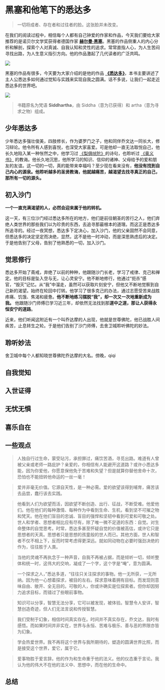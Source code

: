 # 黑塞和他笔下的悉达多

> 一切将成者、存在者和过往者的脸。这张脸并未改变。

在我们的阅读过程中，相信每个人都有自己钟爱的作家和作品，今天我们要给大家推荐的是诺贝尔文学奖获得者德国作家 **[赫尔曼·黑塞](https://zh.wikipedia.org/wiki/%E8%B5%AB%E5%B0%94%E6%9B%BC%C2%B7%E9%BB%91%E5%A1%9E)**。黑塞的作品侧重人的内心分析和解剖，探索个人对真诚、自我认知和灵性的追求。常常直指人心，为人生苦闷寻找出路，为人生意义指引方向。他的作品激起了几代读者的广泛共鸣。

![](https://p.ipic.vip/74qk4e.jpg)


黑塞的作品有很多，今天要为大家介绍的是他的作品 **[《悉达多》](https://zh.wikipedia.org/zh-hans/%E6%B5%81%E6%B5%AA%E8%80%85%E4%B9%8B%E6%AD%8C_(%E5%B0%8F%E8%AA%AA))**，本书主要讲述了主人公悉达多如何通过觉知与实践来实现自我之圆满。话不多说，让我们一起走近悉达多的世界吧。

![](https://p.ipic.vip/pqdbd4.jpeg)

> 书籍原名为梵语 **Siddhartha**，由 Siddha（意为已获得）和 artha（意为寻求之物）组成。

## 少年悉达多
少年悉达多强壮俊美，四肢修长，作为婆罗门之子，他和同伴乔文达一同长大，修习辩论。他令所有人感到喜悦，也深受大家喜爱。可是他却一直无法取悦自己，他长久地陷入某一种怅然之中，他学习过 [《梨俱吠陀》](https://zh.wikipedia.org/wiki/%E6%A2%A8%E4%BF%B1%E5%90%A0%E9%99%80)的诗句，也聆听过 [《奥义书》](https://zh.wikipedia.org/zh-hans/%E5%A5%A5%E4%B9%89%E4%B9%A6) 的教诲。他长久地沉思，他所学习的知识、信仰的诸神、父母给予的爱和朋友的友谊。这一切的一切，真的能带来幸福吗？至少现在看来没有，**他没有找到自己内心的源泉。他聆听越多的圣贤教诲，他就越痛苦，越渴望去找寻真正的自己，那所有一切的源头。** 

## 初入沙门
**一个一直充满渴望的人，必然会迎来属于他的转机。**

这一天，有三位沙门经过悉达多所在的地方，他们是前往朝圣的苦行之人，他们弃绝人类世界的那些我们以为珍贵的东西，去追寻那最根本的道理。而这正是悉达多所追寻的。经过一夜冥想，悉达多下定决心，加入沙门，他的父亲固然不会同意，但悉达多的决定坚定而决绝，显然，这不是他一时冲动，而是深思熟虑后的决定。于是他告别了父母，告别了他熟悉的一切，加入沙门。

## 觉思修行
悉达多开始了斋戒，弃绝了以前的种种，他跟随沙门长老，学习了戒律、克己和禅定。他的目标是坠入空与无，让心灵安宁。他不断地修行，他通过“扼杀”感官，“毁灭”记忆。从“我”中溜走，虽然可以获取片刻安宁，但他又不断地觉察到自己新的渴望。始终在轮回中打转。他学习了很多克己的办法，通过志愿受苦来战胜疼痛、饥饿、焦渴和疲惫。**他不断地练习摆脱“我”，却一次又一次地重新成为我。** 他跟随沙门师傅已学习近三年，却依然无法找到那**道中之道，那让人获得永恒安宁的道路**。

近来，他们听闻这附近有一个叫乔达摩的人出现，他就是世尊佛陀，他已战胜人间疾苦，止息转生之轮。于是他们告别了沙门师傅，去舍卫城聆听佛陀的妙法。

## 聆听妙法
舍卫城中每个人都知晓世尊佛陀乔达摩的大名。傍晚，qiqi


## 自我觉知

## 入世证得

## 无忧无惧

## 喜乐自在

## 一些观点
> 人独自行过生命，蒙受玷污，承担罪过，痛饮苦酒，寻觅出路。难道有人曾被父亲或老师一路庇护？亲爱的，你相信有人能避开这道路？或许小悉达多能，因为你爱他，你愿意保他免于苦难和失望？但是就算你替他舍命十次，恐怕也不能扭转他命运的一丝一毫！


> 爱并非毫无价值。它源自天性，是一种必需。爱的欲望该得到哺育，痛苦该去品尝，蠢行该去实践。

> 他看到人们为欲望而活，因欲望不断创造、出行、征战，不断受难。他爱他们。他在他们的每种激情、每种作为中看到生命、生机，看到坚不可摧之物和梵天。他在他们盲目的忠诚、盲目的强悍和坚韧中看到可爱和可敬之处。世人和学者、思想者相比应有尽有，除了唯一微不足道的东西：自觉。对生命整体的自觉思考。时常，悉达多甚至怀疑自觉的价值被高估，或许它只是思想者的天真。思想者只是思想的孩童般的世人而已。其他方面，世人和智者不仅不相上下，反而时常考虑得更深远。就如同动物在必要时强劲决绝的作为，往往胜于人类。

> 当他的灵魂不再执念于一种声音，自我不再被占据，而是倾听一切，倾听整体和统一时，这伟大的交响，凝成了一个字，这个字是“唵”，意为圆满。

> 一个探求之人，”悉达多道，“往往只关注探求的事物。他一无所获，一无所纳。因为他一心想着探求，被目的左右。探求意味着拥有目标。而发现则意味自由、敞开、全无目的。可敬的人，你或许确实是位探索者。但你却因努力追求目标，而错过了些眼前事物。

> 知识可以分享，智慧无法分享，它可以被发现，被体验。智慧令人安详，智慧创造奇迹，但人们无法言说和传授智慧。

> 我们受制于幻象，相信时间真实存在。时间并不真实存在，乔文达，我时有感悟。而如果时间并非实在，世界与永恒、苦难与极乐、善与恶的界限亦皆为幻象。

> 学会热爱世界。我不再将这个世界与我所期待的，塑造的圆满世界比照，而是接受这个世界，爱它，属于它。

> 爱事物胜于爱言辞。他的作为和生命重于他的法义。他的仪态重于言论。我认为他的伟大不在他的法义中、思想中，而在他的生命中。

## 总结

